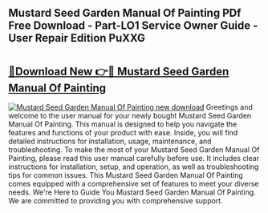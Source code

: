 ## Mustard Seed Garden Manual Of Painting PDf Free Download - Part-LO1 Service Owner Guide - User Repair Edition PuXXG

# <h2><a href="http://cf24243.oget.top/?id=Mustard+Seed+Garden+Manual+Of+Painting">🔗Download New 👉🔴 Mustard Seed Garden Manual Of Painting</a></h2>

[![Mustard Seed Garden Manual Of Painting new download](https://i.imgur.com/5g1atiW.png)](http://cf24243.oget.top/?id=Mustard+Seed+Garden+Manual+Of+Painting)
Greetings and welcome to the user manual for your newly bought Mustard Seed Garden Manual Of Painting. This manual is designed to help you navigate the features and functions of your product with ease. Inside, you will find detailed instructions for installation, usage, maintenance, and troubleshooting. To make the most of your Mustard Seed Garden Manual Of Painting, please read this user manual carefully before use. It includes clear instructions for installation, setup, and operation, as well as troubleshooting tips for common issues. This Mustard Seed Garden Manual Of Painting comes equipped with a comprehensive set of features to meet your diverse needs. We're Here to Guide You Mustard Seed Garden Manual Of Painting. We are committed to providing you with comprehensive support.
